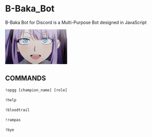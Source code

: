 # B-Baka_Bot
B-Baka Bot for Discord is a Multi-Purpose Bot designed in JavaScript

<img src=https://raw.githubusercontent.com/AntonioMrtz/B-Baka_Bot/main/img/hotaru_gif.gif width=200px>

</br>

## COMMANDS
```
!opgg [champion_name] [role]

!help

!bloodtrail

!rampas

!bye
```
